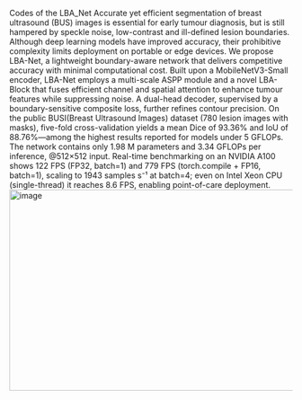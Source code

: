 Codes of the LBA_Net
Accurate yet efficient segmentation of breast ultrasound (BUS) images is essential for early tumour diagnosis, but is still hampered by speckle noise, low-contrast and ill-defined lesion boundaries. Although deep learning models have improved accuracy, their prohibitive complexity limits deployment on portable or edge devices. We propose LBA-Net, a lightweight boundary-aware network that delivers competitive accuracy with minimal computational cost. Built upon a MobileNetV3-Small encoder, LBA-Net employs a multi-scale ASPP module and a novel LBA-Block that fuses efficient channel and spatial attention to enhance tumour features while suppressing noise. A dual-head decoder, supervised by a boundary-sensitive composite loss, further refines contour precision. On the public BUSI(Breast Ultrasound Images) dataset (780 lesion images with masks), five-fold cross-validation yields a mean Dice of 93.36% and IoU of 88.76%—among the highest results reported for models under 5 GFLOPs. The network contains only 1.98 M parameters and 3.34 GFLOPs per inference, @512×512 input. Real-time benchmarking on an NVIDIA A100 shows 122 FPS (FP32, batch=1) and 779 FPS (torch.compile + FP16, batch=1), scaling to 1943 samples s⁻¹ at batch=4; even on Intel Xeon CPU (single-thread) it reaches 8.6 FPS, enabling point-of-care deployment.
<img width="643" height="358" alt="image" src="https://github.com/user-attachments/assets/74015325-35a9-41f8-8240-6de7de87f4d9" />
